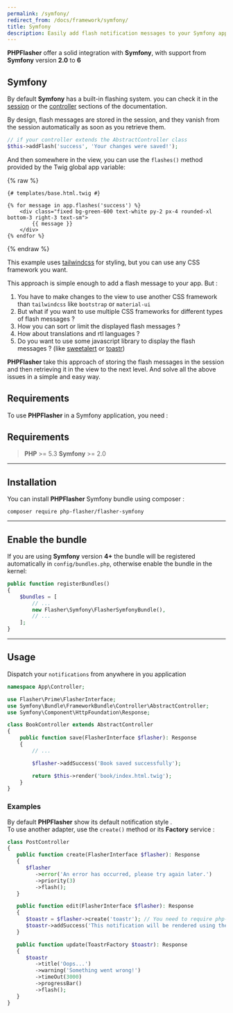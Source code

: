 ```yaml
---
permalink: /symfony/
redirect_from: /docs/framework/symfony/
title: Symfony
description: Easily add flash notification messages to your Symfony application with PHPFlasher. Follow our step-by-step guide to install and use the library in your project, and start engaging and informing your users with powerful flash messages.
---
```


**<span class="text-indigo-900">PHP<span class="text-indigo-500">Flasher</span></span>** offer a solid integration with <i class="fa-brands fa-symfony text-black fa-xl"></i> **Symfony**, with support from **Symfony** version **2.0** to **6**

## <i class="fa-duotone fa-list-radio"></i> Symfony

By default <i class="fa-brands fa-symfony text-black fa-xl"></i> **Symfony** has a built-in <span class="text-indifo-600 font-bold">flashing</span> system.
you can check it in the <a href="https://symfony.com/doc/current/components/http_foundation/sessions.html#flash-messages" class="text-blue-600 font-bold">session</a> or the <a href="https://symfony.com/doc/current/controller.html#flash-messages" class="text-blue-600 font-bold">controller</a> sections of the documentation.

By design, flash messages are stored in the session, and they vanish from the session automatically as soon as you retrieve them.

```php
// if your controller extends the AbstractController class
$this->addFlash('success', 'Your changes were saved!');
```

And then somewhere in the view, you can use the `flashes()` method provided by the Twig global app variable:

{% raw %}
```twig
{# templates/base.html.twig #}

{% for message in app.flashes('success') %}
    <div class="fixed bg-green-600 text-white py-2 px-4 rounded-xl bottom-3 right-3 text-sm">
        {{ message }}
    </div>
{% endfor %}
```
{% endraw %}

This example uses <a href="https://tailwindcss.com/">tailwindcss</a> for styling, but you can use any CSS framework you want.

This approach is simple enough to add a flash message to your app. But :

1. You have to make changes to the view to use another CSS framework than `tailwindcss` like `bootstrap` or `material-ui`
2. But what if you want to use multiple CSS frameworks for different types of flash messages ?
3. How you can sort or limit the displayed flash messages ?
4. How about translations and rtl languages ?
5. Do you want to use some javascript library to display the flash messages ? (like [sweetalert](https://sweetalert2.github.io/) or [toastr](https://github.com/CodeSeven/toastr))

**<span class="text-indigo-900">PHP<span class="text-indigo-500">Flasher</span></span>** take this approach of storing the flash messages in the session and then retrieving it in the view to the next level.
And solve all the above issues in a simple and easy way.

## <i class="fa-duotone fa-list-radio"></i> Requirements

To use **<span class="text-indigo-900">PHP<span class="text-indigo-500">Flasher</span></span>** in a Symfony application, you need :

## <i class="fa-duotone fa-list-radio"></i> Requirements

> <i class="fa-brands fa-php fa-2xl text-blue-900 mr-1 mb-1"></i> **PHP** >= 5.3
> <i class="fa-brands fa-symfony fa-2xl text-black mr-1 ml-4"></i> **Symfony** >= 2.0

---

## <i class="fa-duotone fa-list-radio"></i> Installation

You can install **<span class="text-indigo-900">PHP<span class="text-indigo-500">Flasher</span></span>** <i class="fa-brands fa-symfony text-black fa-xl"></i> Symfony bundle using composer :

```shell
composer require php-flasher/flasher-symfony
```

---

## <i class="fa-duotone fa-list-radio"></i> Enable the bundle

If you are using <i class="fa-brands fa-symfony text-black fa-xl"></i> **Symfony** version **4+** the bundle will be registered automatically in `config/bundles.php`, otherwise enable the bundle in the kernel:

```php
public function registerBundles()
{
    $bundles = [
        // ...
        new Flasher\Symfony\FlasherSymfonyBundle(),
        // ...
    ];
}
```

---

## <i class="fa-duotone fa-list-radio"></i> Usage

Dispatch your `notifications` from anywhere in you application

```php
namespace App\Controller;

use Flasher\Prime\FlasherInterface;
use Symfony\Bundle\FrameworkBundle\Controller\AbstractController;
use Symfony\Component\HttpFoundation\Response;

class BookController extends AbstractController
{
    public function save(FlasherInterface $flasher): Response
    {
        // ...

        $flasher->addSuccess('Book saved successfully');

        return $this->render('book/index.html.twig');
    }
}
```

### <i class="fa-duotone fa-list-radio"></i> Examples

By default **<span class="text-indigo-900">PHP<span class="text-indigo-500">Flasher</span></span>** show its default notification style <i class="fa-duotone fa-comment-captions text-yellow-600"></i>. <br>
To use another adapter, use the `create()` method or its **Factory** service :

```php
class PostController
{
   public function create(FlasherInterface $flasher): Response
   {
      $flasher
         ->error('An error has occurred, please try again later.')
         ->priority(3)
         ->flash();
   }

   public function edit(FlasherInterface $flasher): Response
   {
      $toastr = $flasher->create('toastr'); // You need to require php-flasher/flasher-toastr-symfony
      $toastr->addSuccess('This notification will be rendered using the toastr adapter');
   }

   public function update(ToastrFactory $toastr): Response
   {
      $toastr
         ->title('Oops...')
         ->warning('Something went wrong!')
         ->timeOut(3000)
         ->progressBar()
         ->flash();
   }
}
```
